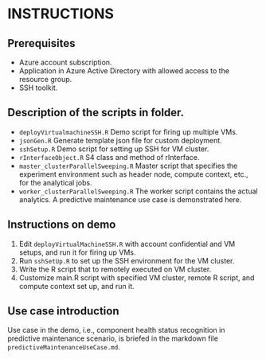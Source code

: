 # INSTRUCTIONS
## Prerequisites
* Azure account subscription.
* Application in Azure Active Directory with allowed access to the resource group.
* SSH toolkit.

## Description of the scripts in folder.
* `deployVirtualmachineSSH.R`
Demo script for firing up multiple VMs.
* `jsonGen.R`
Generate template json file for custom deployment.
* `sshSetup.R`
Demo script for setting up SSH for VM cluster.
* `rInterfaceObject.R`
S4 class and method of rInterface.
* `master_clusterParallelSweeping.R`
Master script that specifies the experiment environment such as header
node, compute context, etc., for the analytical jobs. 
* `worker_clusterParallelSweeping.R`
The worker script contains the actual analytics. A predictive
maintenance use case is demonstrated here.

## Instructions on demo
1. Edit `deployVirtualMachineSSH.R` with account confidential and VM setups, and run it for firing up VMs.
2. Run `sshSetUp.R` to set up the SSH environment for the VM cluster. 
3. Write the R script that to remotely executed on VM cluster. 
4. Customize main.R script with specified VM cluster, remote R script, and compute context set up, and run it.

## Use case introduction
Use case in the demo, i.e., component health status recognition in predictive maintenance scenario, is briefed in the markdown file `predictiveMaintenanceUseCase.md`.